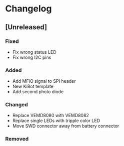# Changelog

## [Unreleased]

### Fixed

- Fix wrong status LED
- Fix wrong I2C pins

### Added

- Add MFIO signal to SPI header
- New KiBot template
- Add second photo diode

### Changed

- Replace VEMD8080 with VEMD8082
- Replace single LEDs with tripple color LED
- Move SWD connector away from battery connector

### Removed
